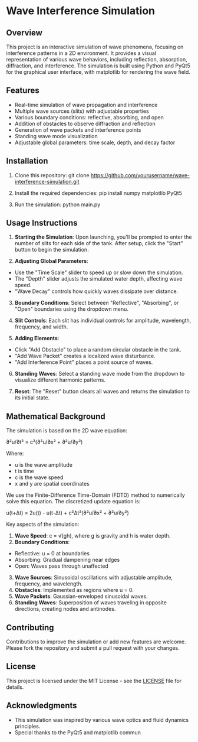 # Wave Interference Simulation

## Overview

This project is an interactive simulation of wave phenomena, focusing on interference patterns in a 2D environment. It provides a visual representation of various wave behaviors, including reflection, absorption, diffraction, and interference. The simulation is built using Python and PyQt5 for the graphical user interface, with matplotlib for rendering the wave field.

## Features

- Real-time simulation of wave propagation and interference
- Multiple wave sources (slits) with adjustable properties
- Various boundary conditions: reflective, absorbing, and open
- Addition of obstacles to observe diffraction and reflection
- Generation of wave packets and interference points
- Standing wave mode visualization
- Adjustable global parameters: time scale, depth, and decay factor

## Installation

1. Clone this repository:
git clone https://github.com/yourusername/wave-interference-simulation.git

2. Install the required dependencies:
pip install numpy matplotlib PyQt5

3. Run the simulation:
python main.py

## Usage Instructions

1. **Starting the Simulation**: Upon launching, you'll be prompted to enter the number of slits for each side of the tank. After setup, click the "Start" button to begin the simulation.

2. **Adjusting Global Parameters**:
- Use the "Time Scale" slider to speed up or slow down the simulation.
- The "Depth" slider adjusts the simulated water depth, affecting wave speed.
- "Wave Decay" controls how quickly waves dissipate over distance.

3. **Boundary Conditions**: Select between "Reflective", "Absorbing", or "Open" boundaries using the dropdown menu.

4. **Slit Controls**: Each slit has individual controls for amplitude, wavelength, frequency, and width.

5. **Adding Elements**:
- Click "Add Obstacle" to place a random circular obstacle in the tank.
- "Add Wave Packet" creates a localized wave disturbance.
- "Add Interference Point" places a point source of waves.

6. **Standing Waves**: Select a standing wave mode from the dropdown to visualize different harmonic patterns.

7. **Reset**: The "Reset" button clears all waves and returns the simulation to its initial state.

## Mathematical Background

The simulation is based on the 2D wave equation:

∂²u/∂t² = c²(∂²u/∂x² + ∂²u/∂y²)

Where:
- u is the wave amplitude
- t is time
- c is the wave speed
- x and y are spatial coordinates

We use the Finite-Difference Time-Domain (FDTD) method to numerically solve this equation. The discretized update equation is:

u(t+Δt) = 2u(t) - u(t-Δt) + c²Δt²(∂²u/∂x² + ∂²u/∂y²)

Key aspects of the simulation:

1. **Wave Speed**: c = √(gh), where g is gravity and h is water depth.
2. **Boundary Conditions**:
- Reflective: u = 0 at boundaries
- Absorbing: Gradual dampening near edges
- Open: Waves pass through unaffected
3. **Wave Sources**: Sinusoidal oscillations with adjustable amplitude, frequency, and wavelength.
4. **Obstacles**: Implemented as regions where u = 0.
5. **Wave Packets**: Gaussian-enveloped sinusoidal waves.
6. **Standing Waves**: Superposition of waves traveling in opposite directions, creating nodes and antinodes.

## Contributing

Contributions to improve the simulation or add new features are welcome. Please fork the repository and submit a pull request with your changes.

## License

This project is licensed under the MIT License - see the [LICENSE](LICENSE) file for details.

## Acknowledgments

- This simulation was inspired by various wave optics and fluid dynamics principles.
- Special thanks to the PyQt5 and matplotlib commun
